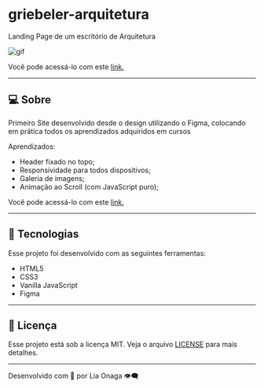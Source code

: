 # griebeler-arquitetura
Landing Page de um escritório de Arquitetura

![gif](src/imagens/gif-site-griebeler-arquitetura.gif)

Você pode acessá-lo com este [link.](https://liaonaga.github.io/griebeler-arquitetura/)

---

## **💻 Sobre**

Primeiro Site desenvolvido desde o design utilizando o Figma, colocando em prática todos os aprendizados adquiridos em cursos

Aprendizados:

- Header fixado no topo;
- Responsividade para todos dispositivos;
- Galeria de imagens;
- Animação ao Scroll (com JavaScript puro);


Você pode acessá-lo com este [link.](https://liaonaga.github.io/griebeler-arquitetura/)

---

## **🚀 Tecnologias**

Esse projeto foi desenvolvido com as seguintes ferramentas:

- HTML5
- CSS3
- Vanilla JavaScript
- Figma

---

## **📝 Licença**

Esse projeto está sob a licença MIT. Veja o arquivo [LICENSE](https://github.com/birobirobiro/nlw-heat-origin-v2/blob/main/.github/LICENSE.md) para mais detalhes.

---

Desenvolvido com 💛 por Lia Onaga 👁️‍🗨️

